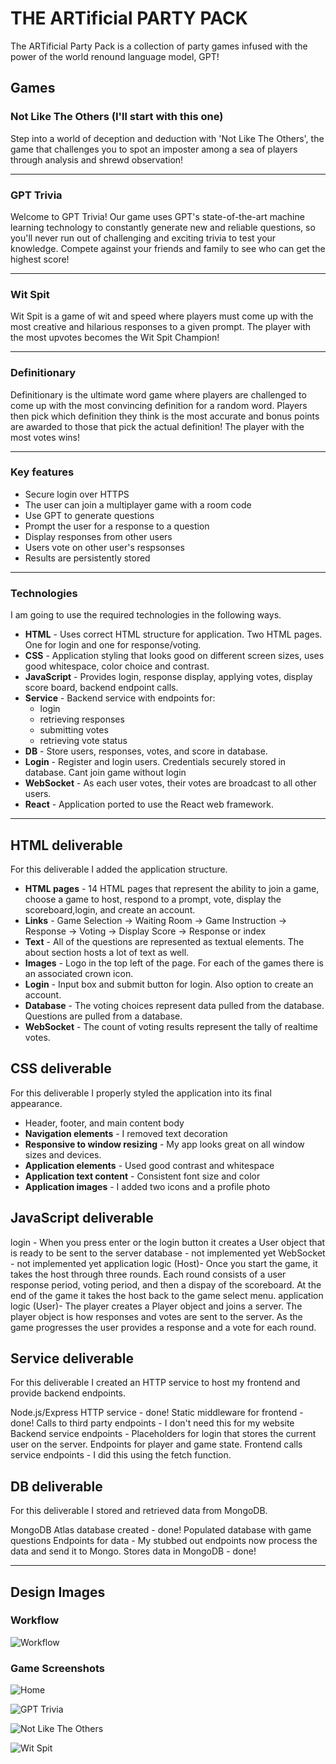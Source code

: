 # THE ARTificial PARTY PACK

The ARTificial Party Pack is a collection of party games infused with the power of the world renound language model, GPT!

## Games

### Not Like The Others (I'll start with this one)

Step into a world of deception and deduction with 'Not Like The Others', the game that challenges you to spot an imposter among a sea of players through analysis and shrewd observation!

---

### GPT Trivia

Welcome to GPT Trivia! Our game uses GPT's state-of-the-art machine learning technology to constantly generate new and reliable questions, so you'll never run out of challenging and exciting trivia to test your knowledge. Compete against your friends and family to see who can get the highest score!

---

### Wit Spit

Wit Spit is a game of wit and speed where players must come up with the most creative and hilarious responses to a given prompt. The player with the most upvotes becomes the Wit Spit Champion!

---

### Definitionary

Definitionary is the ultimate word game where players are challenged to come up with the most convincing definition for a random word. Players then pick which definition they think is the most accurate and bonus points are awarded to those that pick the actual definition! The player with the most votes wins!

---
### Key features

- Secure login over HTTPS
- The user can join a multiplayer game with a room code
- Use GPT to generate questions
- Prompt the user for a response to a question
- Display responses from other users
- Users vote on other user's respsonses
- Results are persistently stored

---

### Technologies

I am going to use the required technologies in the following ways.

- **HTML** - Uses correct HTML structure for application. Two HTML pages. One for login and one for response/voting.
- **CSS** - Application styling that looks good on different screen sizes, uses good whitespace, color choice and contrast.
- **JavaScript** - Provides login, response display, applying votes, display score board, backend endpoint calls.
- **Service** - Backend service with endpoints for:
  - login
  - retrieving responses
  - submitting votes
  - retrieving vote status
- **DB** - Store users, responses, votes, and score in database.
- **Login** - Register and login users. Credentials securely stored in database. Cant join game without login
- **WebSocket** - As each user votes, their votes are broadcast to all other users.
- **React** - Application ported to use the React web framework.

---

## HTML deliverable

For this deliverable I added the application structure.

- **HTML pages** - 14 HTML pages that represent the ability to join a game, choose a game to host, respond to a prompt, vote, display the scoreboard,login, and create an account.
- **Links** - Game Selection -> Waiting Room -> Game Instruction -> Response -> Voting -> Display Score -> Response or index
- **Text** - All of the questions are represented as textual elements. The about section hosts a lot of text as well.
- **Images** - Logo in the top left of the page. For each of the games there is an associated crown icon.
- **Login** - Input box and submit button for login. Also option to create an account.
- **Database** - The voting choices represent data pulled from the database. Questions are pulled from a database.
- **WebSocket** - The count of voting results represent the tally of realtime votes.

## CSS deliverable

For this deliverable I properly styled the application into its final appearance.

- Header, footer, and main content body
- **Navigation elements** - I removed text decoration
- **Responsive to window resizing** - My app looks great on all window sizes and devices. 
- **Application elements** - Used good contrast and whitespace
- **Application text content** - Consistent font size and color
- **Application images** - I added two icons and a profile photo

## JavaScript deliverable

login - When you press enter or the login button it creates a User object that is ready to be sent to the server
database - not implemented yet
WebSocket - not implemented yet
application logic (Host)- Once you start the game, it takes the host through three rounds. Each round consists of a user response period, voting period, and then a dispay of the scoreboard. At the end of the game it takes the host back to the game select menu.
application logic (User)- The player creates a Player object and joins a server. The player object is how responses and votes are sent to the server. As the game progresses the user provides a response and a vote for each round.

## Service deliverable 

For this deliverable I created an HTTP service to host my frontend and provide backend endpoints.

Node.js/Express HTTP service - done!
Static middleware for frontend - done!
Calls to third party endpoints - I don't need this for my website
Backend service endpoints - Placeholders for login that stores the current user on the server. Endpoints for player and game state.
Frontend calls service endpoints - I did this using the fetch function.

## DB deliverable
For this deliverable I stored and retrieved data from MongoDB.

MongoDB Atlas database created - done!
Populated database with game questions
Endpoints for data - My stubbed out endpoints now process the data and send it to Mongo. 
Stores data in MongoDB - done!

---

## Design Images

### Workflow
![Workflow](images/gpt-party-pack-2.png)

### Game Screenshots
![Home](images/gpt-party-pack-3.png)

![GPT Trivia](images/gpt-party-pack-4.png)

![Not Like The Others](images/gpt-party-pack-5.png)

![Wit Spit](images/gpt-party-pack-6.png)

